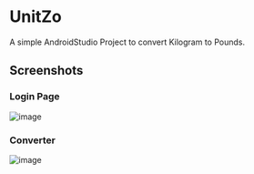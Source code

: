 # UnitZo
A simple AndroidStudio Project to convert Kilogram to Pounds.
## Screenshots 
### Login Page
![image](https://github.com/user-attachments/assets/0aec8702-60bf-409d-8a38-e616c2d8b6fe)
### Converter
![image](https://github.com/user-attachments/assets/21e01d4f-608c-4f8a-be11-0f18ed4d9776)

